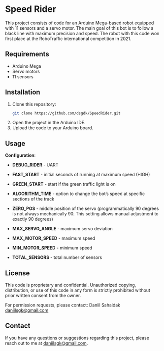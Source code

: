 # Speed Rider

This project consists of code for an Arduino Mega-based robot equipped with 11 sensors and a servo motor. The main goal of this bot is to follow a black line with maximum precision and speed. The robot with this code won first place at the RoboTraffic international competition in 2021.

## Requirements

- Arduino Mega
- Servo motors
- 11 sensors

## Installation

1. Clone this repository:
    ```bash
    git clone https://github.com/dsgdk/SpeedRider.git
    ```
2. Open the project in the Arduino IDE.
3. Upload the code to your Arduino board.

## Usage

**Configuration**:
- **DEBUG_RIDER**    - UART
- **FAST_START**     - initial seconds of running at maximum speed (HIGH)
- **GREEN_START**    - start if the green traffic light is on
- **ALGORITHM_TIME** - option to change the bot’s speed at specific sections of the track

- **ZERO_POS** - middle position of the servo (programmatically 90 degrees is not always mechanically 90. This setting allows manual adjustment to exactly 90 degrees)
- **MAX_SERVO_ANGLE** - maximum servo deviation

- **MAX_MOTOR_SPEED** - maximum speed
- **MIN_MOTOR_SPEED** - minimum speed

- **TOTAL_SENSORS** - total number of sensors

## License

This code is proprietary and confidential. Unauthorized copying, distribution, or use of this code in any form is strictly prohibited without prior written consent from the owner.

For permission requests, please contact:
Daniil Sahaidak
daniilsgk@gmail.com

## Contact

If you have any questions or suggestions regarding this project, please reach out to me at daniilsgk@gmail.com.
